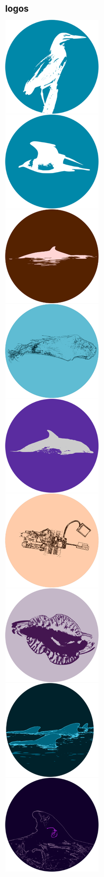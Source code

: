 # logos

<img src="greenie_light.svg" alt="green heron" width=300px height=300px>
<img src="jaeger.svg" alt="jaeger" width=300px height=300px>
<img src="minkelogo_circle.svg" alt="minke whale" width=300px height=300px>
<img src="baleen2_bw.svg" alt="baleen" width=300px height=300px>
<img src="stuper2_bw.svg" alt="dolphin" width=300px height=300px>
<img src="fridgebot_bw.svg" alt="fridge bot" width=300px height=300px>
<img src="pmow.svg" alt="pmow" width=300px height=300px>
<img src="gma_clipped.svg" alt="pdub" width=300px height=300px>
<img src="zca.svg" alt="zca" width=300px height=300px>
